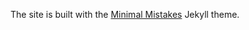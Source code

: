 The site is built with the [Minimal Mistakes](https://github.com/mmistakes/minimal-mistakes) Jekyll theme. 
